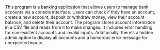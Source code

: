 This program is a banking application that allows users to manage bank accounts via a console interface.
Users can check if they have an account, create a new account, deposit or withdraw money, view their account balance, 
and delete their account. The program stores account information in a CSV file and reads from it to make changes.
It includes error handling for non-existent accounts and invalid inputs. 
Additionally, there's a hidden admin option to display all accounts and a humorous error message for unexpected inputs.
